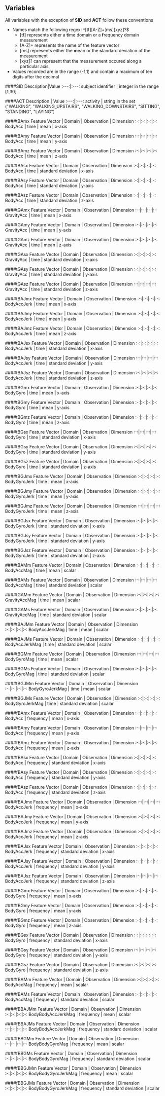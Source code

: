 ## Variables

All variables with the exception of **SID** and **ACT** follow these conventions
* Names match the following regex: ^[tf][A-Z]+[ms][xyz]?$
  * [tf] represents either a **t**ime domain or a **f**requency domain measurement
  * [A-Z]+ represents the name of the feature vector
  * [ms] represents either the **m**ean or the **s**tandard deviation of the measurement
  * [xyz]? can represent that the measurement occured along a particular axis
* Values recorded are in the range (-1,1) and contain a maximum of ten digits after the decimal  

####SID
Description|Value
:---:|:---:
subject identifier | integer in the range [1,30] 

####ACT
Description | Value
:---:|:---:
activity | string in the set ("WALKING", "WALKING_UPSTAIRS", "WALKING_DOWNSTAIRS", "SITTING", "STANDING", "LAYING")

####tBAmx
Feature Vector | Domain | Observation | Dimension
:-:|:-:|:-:|:-:
BodyAcc | time | mean | x-axis  

####tBAmy
Feature Vector | Domain | Observation | Dimension 
:-:|:-:|:-:|:-:
BodyAcc | time | mean | y-axis  
 
####tBAmz
Feature Vector | Domain | Observation | Dimension
:-:|:-:|:-:|:-:
BodyAcc | time | mean | z-axis  
 
####tBAsx
Feature Vector | Domain | Observation | Dimension
:-:|:-:|:-:|:-:
BodyAcc | time | standard deviation | x-axis  

####tBAsy
Feature Vector | Domain | Observation | Dimension 
:-:|:-:|:-:|:-:
BodyAcc | time | standard deviation | y-axis  
 
####tBAsz
Feature Vector | Domain | Observation | Dimension
:-:|:-:|:-:|:-:
BodyAcc | time | standard deviation | z-axis  
 
####tGAmx
Feature Vector | Domain | Observation | Dimension
:-:|:-:|:-:|:-:
GravityAcc | time | mean | x-axis  

####tGAmy
Feature Vector | Domain | Observation | Dimension 
:-:|:-:|:-:|:-:
GravityAcc | time | mean | y-axis  
 
####tGAmz
Feature Vector | Domain | Observation | Dimension
:-:|:-:|:-:|:-:
GravityAcc | time | mean | z-axis  
 
####tGAsx
Feature Vector | Domain | Observation | Dimension
:-:|:-:|:-:|:-:
GravityAcc | time | standard deviation | x-axis  

####tGAsy
Feature Vector | Domain | Observation | Dimension 
:-:|:-:|:-:|:-:
GravityAcc | time | standard deviation | y-axis  
 
####tGAsz
Feature Vector | Domain | Observation | Dimension
:-:|:-:|:-:|:-:
GravityAcc | time | standard deviation | z-axis  
 
####tBAJmx
Feature Vector | Domain | Observation | Dimension
:-:|:-:|:-:|:-:
BodyAccJerk | time | mean | x-axis  

####tBAJmy
Feature Vector | Domain | Observation | Dimension 
:-:|:-:|:-:|:-:
BodyAccJerk | time | mean | y-axis  
 
####tBAJmz
Feature Vector | Domain | Observation | Dimension
:-:|:-:|:-:|:-:
BodyAccJerk | time | mean | z-axis  
 
####tBAJsx
Feature Vector | Domain | Observation | Dimension
:-:|:-:|:-:|:-:
BodyAccJerk | time | standard deviation | x-axis  

####tBAJsy
Feature Vector | Domain | Observation | Dimension 
:-:|:-:|:-:|:-:
BodyAccJerk | time | standard deviation | y-axis  
 
####tBAJsz
Feature Vector | Domain | Observation | Dimension
:-:|:-:|:-:|:-:
BodyAccJerk | time | standard deviation | z-axis  

####tBGmx
Feature Vector | Domain | Observation | Dimension
:-:|:-:|:-:|:-:
BodyGyro | time | mean | x-axis  

####tBGmy
Feature Vector | Domain | Observation | Dimension 
:-:|:-:|:-:|:-:
BodyGyro | time | mean | y-axis  
 
####tBGmz
Feature Vector | Domain | Observation | Dimension
:-:|:-:|:-:|:-:
BodyGyro | time | mean | z-axis  
 
####tBGsx
Feature Vector | Domain | Observation | Dimension
:-:|:-:|:-:|:-:
BodyGyro | time | standard deviation | x-axis  

####tBGsy
Feature Vector | Domain | Observation | Dimension 
:-:|:-:|:-:|:-:
BodyGyro | time | standard deviation | y-axis  
 
####tBGsz
Feature Vector | Domain | Observation | Dimension
:-:|:-:|:-:|:-:
BodyGyro | time | standard deviation | z-axis  
 
####tBGJmx
Feature Vector | Domain | Observation | Dimension
:-:|:-:|:-:|:-:
BodyGyroJerk | time | mean | x-axis  

####tBGJmy
Feature Vector | Domain | Observation | Dimension 
:-:|:-:|:-:|:-:
BodyGyroJerk | time | mean | y-axis  
 
####tBGJmz
Feature Vector | Domain | Observation | Dimension
:-:|:-:|:-:|:-:
BodyGyroJerk | time | mean | z-axis  
 
####tBGJsx
Feature Vector | Domain | Observation | Dimension
:-:|:-:|:-:|:-:
BodyGyroJerk | time | standard deviation | x-axis  

####tBGJsy
Feature Vector | Domain | Observation | Dimension 
 :-:|:-:|:-:|:-:
 BodyGyroJerk | time | standard deviation | y-axis  
 
####tBGJsz
Feature Vector | Domain | Observation | Dimension
:-:|:-:|:-:|:-:
BodyGyroJerk | time | standard deviation | z-axis  
 
####tBAMm
Feature Vector | Domain | Observation | Dimension
:-:|:-:|:-:|:-:
BodyAccMag | time | mean | scalar  
 
####tBAMs
Feature Vector | Domain | Observation | Dimension
:-:|:-:|:-:|:-:
BodyAccMag | time | standard deviation | scalar
 
####tGAMm
Feature Vector | Domain | Observation | Dimension
:-:|:-:|:-:|:-:
GravityAccMag | time | mean | scalar  
 
####tGAMs
Feature Vector | Domain | Observation | Dimension
:-:|:-:|:-:|:-:
GravityAccMag | time | standard deviation | scalar

####tBAJMm
Feature Vector | Domain | Observation | Dimension
:-:|:-:|:-:|:-:
BodyAccJerkMag | time | mean | scalar  
 
####tBAJMs
Feature Vector | Domain | Observation | Dimension
:-:|:-:|:-:|:-:
BodyAccJerkMag | time | standard deviation | scalar
 
####tBGMm
Feature Vector | Domain | Observation | Dimension
:-:|:-:|:-:|:-:
BodyGyroMag | time | mean | scalar  
 
####tBGMs
Feature Vector | Domain | Observation | Dimension
:-:|:-:|:-:|:-:
BodyGyroMag | time | standard deviation | scalar

####tBGJMm
Feature Vector | Domain | Observation | Dimension
:-:|:-:|:-:|:-:
BodyGyroJerkMag | time | mean | scalar  
 
####tBGJMs
Feature Vector | Domain | Observation | Dimension
:-:|:-:|:-:|:-:
BodyGyroJerkMag | time | standard deviation | scalar

####fBAmx
Feature Vector | Domain | Observation | Dimension
:-:|:-:|:-:|:-:
BodyAcc | frequency | mean | x-axis  

####fBAmy
Feature Vector | Domain | Observation | Dimension 
:-:|:-:|:-:|:-:
BodyAcc | frequency | mean | y-axis  
 
####fBAmz
Feature Vector | Domain | Observation | Dimension
:-:|:-:|:-:|:-:
BodyAcc | frequency | mean | z-axis  
 
####fBAsx
Feature Vector | Domain | Observation | Dimension
:-:|:-:|:-:|:-:
BodyAcc | frequency | standard deviation | x-axis  

####fBAsy
Feature Vector | Domain | Observation | Dimension 
:-:|:-:|:-:|:-:
BodyAcc | frequency | standard deviation | y-axis  
 
####fBAsz
Feature Vector | Domain | Observation | Dimension
:-:|:-:|:-:|:-:
BodyAcc | frequency | standard deviation | z-axis  

####fBAJmx
Feature Vector | Domain | Observation | Dimension
:-:|:-:|:-:|:-:
BodyAccJerk | frequency | mean | x-axis  

####fBAJmy
Feature Vector | Domain | Observation | Dimension 
:-:|:-:|:-:|:-:
BodyAccJerk | frequency | mean | y-axis  
 
####fBAJmz
Feature Vector | Domain | Observation | Dimension
:-:|:-:|:-:|:-:
BodyAccJerk | frequency | mean | z-axis  
 
####fBAJsx
Feature Vector | Domain | Observation | Dimension
:-:|:-:|:-:|:-:
BodyAccJerk | frequency | standard deviation | x-axis  

####fBAJsy
Feature Vector | Domain | Observation | Dimension 
:-:|:-:|:-:|:-:
BodyAccJerk | frequency | standard deviation | y-axis  
 
####fBAJsz
Feature Vector | Domain | Observation | Dimension
:-:|:-:|:-:|:-:
BodyAccJerk | frequency | standard deviation | z-axis  

####fBGmx
Feature Vector | Domain | Observation | Dimension
:-:|:-:|:-:|:-:
BodyGyro | frequency | mean | x-axis  

####fBGmy
Feature Vector | Domain | Observation | Dimension 
:-:|:-:|:-:|:-:
BodyGyro | frequency | mean | y-axis  
 
####fBGmz
Feature Vector | Domain | Observation | Dimension
:-:|:-:|:-:|:-:
BodyGyro | frequency | mean | z-axis  
 
####fBGsx
Feature Vector | Domain | Observation | Dimension
:-:|:-:|:-:|:-:
BodyGyro | frequency | standard deviation | x-axis  

####fBGsy
Feature Vector | Domain | Observation | Dimension 
:-:|:-:|:-:|:-:
BodyGyro | frequency | standard deviation | y-axis  
 
####fBGsz
Feature Vector | Domain | Observation | Dimension
:-:|:-:|:-:|:-:
BodyGyro | frequency | standard deviation | z-axis  

####fBAMm
Feature Vector | Domain | Observation | Dimension
:-:|:-:|:-:|:-:
BodyAccMag | frequency | mean | scalar  
 
####fBAMs
Feature Vector | Domain | Observation | Dimension
:-:|:-:|:-:|:-:
BodyAccMag | frequency | standard deviation | scalar

####fBBAJMm
Feature Vector | Domain | Observation | Dimension
:-:|:-:|:-:|:-:
BodyBodyAccJerkMag | frequency | mean | scalar  
 
####fBBAJMs
Feature Vector | Domain | Observation | Dimension
:-:|:-:|:-:|:-:
BodyBodyAccJerkMag | frequency | standard deviation | scalar

####fBBGMm
Feature Vector | Domain | Observation | Dimension
:-:|:-:|:-:|:-:
BodyBodyGyroMag | frequency | mean | scalar  
 
####fBBGMs
Feature Vector | Domain | Observation | Dimension
:-:|:-:|:-:|:-:
BodyBodyGyroMag | frequency | standard deviation | scalar

####fBBGJMm
Feature Vector | Domain | Observation | Dimension
:-:|:-:|:-:|:-:
BodyBodyGyroJerkMag | frequency | mean | scalar  
 
####fBBGJMs
Feature Vector | Domain | Observation | Dimension
:-:|:-:|:-:|:-:
BodyBodyGyroJerkMag | frequency | standard deviation | scalar



